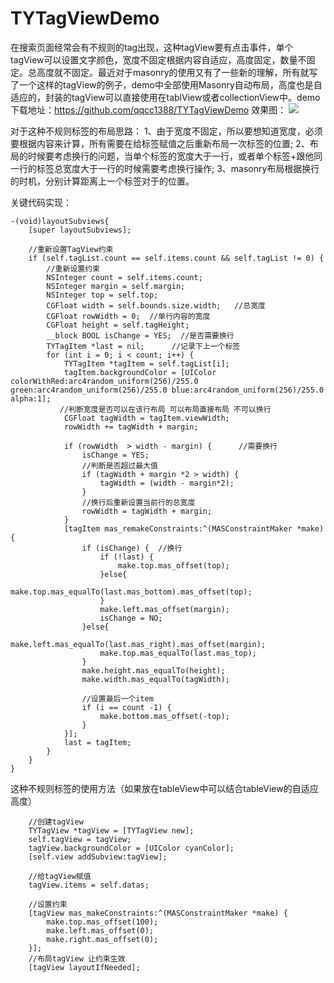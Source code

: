 # TYTagViewDemo

在搜索页面经常会有不规则的tag出现，这种tagView要有点击事件，单个tagView可以设置文字颜色，宽度不固定根据内容自适应，高度固定，数量不固定。总高度就不固定。最近对于masonry的使用又有了一些新的理解，所有就写了一个这样的tagView的例子，demo中全部使用Masonry自动布局，高度也是自适应的，封装的tagView可以直接使用在tablView或者collectionView中。demo下载地址：https://github.com/qqcc1388/TYTagViewDemo
效果图：
![](https://images2018.cnblogs.com/blog/950551/201804/950551-20180417152410033-1445694217.jpg)

对于这种不规则标签的布局思路：
    1、由于宽度不固定，所以要想知道宽度，必须要根据内容来计算，所有需要在给标签赋值之后重新布局一次标签的位置;
    2、布局的时候要考虑换行的问题，当单个标签的宽度大于一行，或者单个标签+跟他同一行的标签总宽度大于一行的时候需要考虑换行操作;
    3、masonry布局根据换行的时机，分别计算距离上一个标签对于的位置。

关键代码实现：
```
-(void)layoutSubviews{
    [super layoutSubviews];
    
    //重新设置TagView约束
    if (self.tagList.count == self.items.count && self.tagList != 0) {
        //重新设置约束
        NSInteger count = self.items.count;
        NSInteger margin = self.margin;
        NSInteger top = self.top;
        CGFloat width = self.bounds.size.width;   //总宽度
        CGFloat rowWidth = 0;  //单行内容的宽度
        CGFloat height = self.tagHeight;
        __block BOOL isChange = YES;  //是否需要换行
        TYTagItem *last = nil;      //记录下上一个标签
        for (int i = 0; i < count; i++) {
            TYTagItem *tagItem = self.tagList[i];
            tagItem.backgroundColor = [UIColor colorWithRed:arc4random_uniform(256)/255.0 green:arc4random_uniform(256)/255.0 blue:arc4random_uniform(256)/255.0 alpha:1];
           //判断宽度是否可以在该行布局 可以布局直接布局 不可以换行
            CGFloat tagWidth = tagItem.viewWidth;
            rowWidth += tagWidth + margin;
            
            if (rowWidth  > width - margin) {      //需要换行
                isChange = YES;
                //判断是否超过最大值
                if (tagWidth + margin *2 > width) {
                    tagWidth = (width - margin*2);
                }
                //换行后重新设置当前行的总宽度
                rowWidth = tagWidth + margin;
            }
            [tagItem mas_remakeConstraints:^(MASConstraintMaker *make) {
                if (isChange) {  //换行
                    if (!last) {
                        make.top.mas_offset(top);
                    }else{
                        make.top.mas_equalTo(last.mas_bottom).mas_offset(top);
                    }
                    make.left.mas_offset(margin);
                    isChange = NO;
                }else{
                    make.left.mas_equalTo(last.mas_right).mas_offset(margin);
                    make.top.mas_equalTo(last.mas_top);
                }
                make.height.mas_equalTo(height);
                make.width.mas_equalTo(tagWidth);

                //设置最后一个item
                if (i == count -1) {
                    make.bottom.mas_offset(-top);
                }
            }];
            last = tagItem;
        }
    }
}

```

这种不规则标签的使用方法（如果放在tableView中可以结合tableView的自适应高度）
```
    //创建tagView
    TYTagView *tagView = [TYTagView new];
    self.tagView = tagView;
    tagView.backgroundColor = [UIColor cyanColor];
    [self.view addSubview:tagView];
    
    //给tagView赋值
    tagView.items = self.datas;
    
    //设置约束
    [tagView mas_makeConstraints:^(MASConstraintMaker *make) {
        make.top.mas_offset(100);
        make.left.mas_offset(0);
        make.right.mas_offset(0);
    }];
    //布局tagView 让约束生效
    [tagView layoutIfNeeded];
```